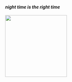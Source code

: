 <h4><i>night time is the right time</i></h4>

<img width="200px" src="https://cdn.discordapp.com/attachments/791868312552210483/791909138238013440/moon_assassin.gif" />
